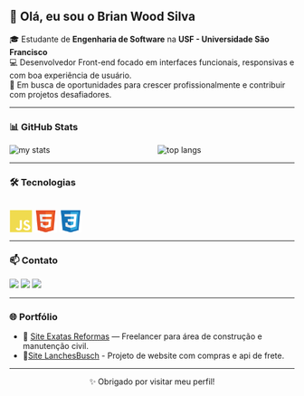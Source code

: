 ## 👋 Olá, eu sou o Brian Wood Silva

🎓 Estudante de **Engenharia de Software** na **USF - Universidade São Francisco**  
💻 Desenvolvedor Front-end focado em interfaces funcionais, responsivas e com boa experiência de usuário.  
🚀 Em busca de oportunidades para crescer profissionalmente e contribuir com projetos desafiadores.

---

### 📊 GitHub Stats

<img alt="my stats" align="left" width="48%" src="https://github-readme-stats.vercel.app/api?username=BrianWS01&show_icons=true&theme=dark"/>
<img alt="top langs" align="right" width="48%" src="https://github-readme-stats.vercel.app/api/top-langs/?username=BrianWS01&layout=compact&theme=dark"/>


<br clear="both"/>

---

### 🛠️ Tecnologias

<div style="display: inline_block"><br>
  <img align="center" alt="Brian-Js" height="40" width="40" src="https://raw.githubusercontent.com/devicons/devicon/master/icons/javascript/javascript-plain.svg">
  <img align="center" alt="Brian-HTML" height="40" width="40" src="https://raw.githubusercontent.com/devicons/devicon/master/icons/html5/html5-original.svg">
  <img align="center" alt="Brian-CSS" height="40" width="40" src="https://raw.githubusercontent.com/devicons/devicon/master/icons/css3/css3-original.svg">
</div>

---

### 📫 Contato

<div> 
  <a href="https://www.instagram.com/brianws2/" target="_blank"><img src="https://img.shields.io/badge/-Instagram-%23E4405F?style=for-the-badge&logo=instagram&logoColor=white" target="_blank"></a>
  <a href="mailto:brianwood1126@gmail.com"><img src="https://img.shields.io/badge/-Gmail-%23333?style=for-the-badge&logo=gmail&logoColor=white" target="_blank"></a>
  <a href="https://www.linkedin.com/in/brian-wood00/" target="_blank"><img src="https://img.shields.io/badge/-LinkedIn-%230077B5?style=for-the-badge&logo=linkedin&logoColor=white" target="_blank"></a> 
</div>

---

### 🌐 Portfólio

- 💼 [Site Exatas Reformas](https://www.exatasreformas.com.br) — Freelancer para área de construção e manutenção civil.
- 🔧[Site LanchesBusch](https://brianws01.github.io/LanchesBusch/) - Projeto de website com compras e api de frete.

---

<p align="center">✨ Obrigado por visitar meu perfil!</p>
